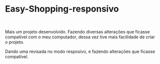 <h1>Easy-Shopping-responsivo</h1>
<br>
<p>Mais um projeto desenvolvido. Fazendo diversas alterações que ficasse compatível com o meu computador, dessa vez tive mais facilidade de criar o projeto.</p>
<p>Dando uma revisada no modo resposivo, e fazendo alterações que ficasse compatível.</p>
